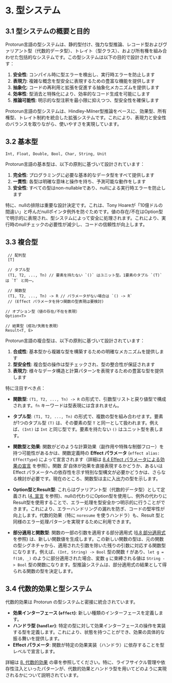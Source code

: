 # 3. 型システム

## 3.1 型システムの概要と目的

Protorun言語の型システムは、静的型付け、強力な型推論、レコード型およびヴァリアント型（代数的データ型）、トレイト（型クラス）、および所有権を組み合わせた包括的なシステムです。この型システムは以下の目的で設計されています：

1. **安全性**: コンパイル時に型エラーを検出し、実行時エラーを防止します
2. **表現力**: 複雑な概念を型安全に表現するための豊富な機能を提供します
3. **抽象化**: コードの再利用と拡張を促進する抽象化メカニズムを提供します
4. **効率性**: 型消去と特殊化により、効率的なコード生成を可能にします
5. **推論可能性**: 明示的な型注釈を最小限に抑えつつ、型安全性を確保します

Protorun言語の型システムは、Hindley-Milner型推論をベースに、効果型、所有権型、トレイト制約を統合した拡張システムです。これにより、表現力と安全性のバランスを取りながら、使いやすさを実現しています。

## 3.2 基本型

```
Int, Float, Double, Bool, Char, String, Unit
```

Protorun言語の基本型は、以下の原則に基づいて設計されています：

1. **完全性**: プログラミングに必要な基本的なデータ型をすべて提供します
2. **一貫性**: 各型は明確な意味と操作を持ち、予測可能な動作をします
3. **安全性**: すべての型はnon-nullableであり、nullによる実行時エラーを防止します

特に、nullの排除は重要な設計決定です。これは、Tony Hoareが「10億ドルの間違い」と呼んだnullポインタ例外を防ぐためです。値の存在/不在はOption型で明示的に表現され、型システムによって安全に処理されます。これにより、実行時のnullチェックの必要性が減少し、コードの信頼性が向上します。

## 3.3 複合型

```
 // 配列型
 [T]
 
 // タプル型
 (T1, T2, ..., Tn) // 要素を持たない `()` はユニット型。1要素のタプル `(T)` は `T` と同一。
 
 // 関数型
 (T1, T2, ..., Tn) -> R // パラメータがない場合は `() -> R`
 // (Effect パラメータを持つ関数の型表現は要検討)

// オプション型（値の存在/不在を表現）
Option<T>

// 結果型（成功/失敗を表現）
Result<T, E>
```

Protorun言語の複合型は、以下の原則に基づいて設計されています：

1. **合成性**: 基本型から複雑な型を構築するための明確なメカニズムを提供します
2. **型安全性**: 複合型の操作は型チェックされ、型の整合性が保証されます
3. **表現力**: 様々なデータ構造と計算パターンを表現するための豊富な型を提供します

特に注目すべき点：

- **関数型**: `(T1, T2, ..., Tn) -> R` の形式で、引数型リストと戻り値型で構成されます。`fn` キーワードは型表現には含まれません。
- **タプル型**: `(T1, T2, ..., Tn)` の形式で、複数の型を組み合わせます。要素が1つのタプル型 `(T)` は、その要素の型 `T` と同一として扱われます。例えば、`(Int)` は `Int` と同じ型です。要素を持たない `()` はユニット型を表します。
- **関数型と効果**: 関数がどのような計算効果（副作用や特殊な制御フロー）を持つ可能性があるかは、関数定義時の **Effect パラメータ** (`effect alias: EffectType`) によって宣言されます（詳細は [8.4 Effect パラメータによる効果の宣言](08-algebraic-effects.md#84-effect-パラメータによる効果の宣言) を参照）。関数 *型* 自体が効果を直接表現するかどうか、あるいは Effect パラメータへの依存性を示す特別な型構文が必要かどうかは、さらなる検討が必要です。現在のところ、関数型は主に入出力の型を示します。

- **Option型とResult型**: これらはヴァリアント型（代数的データ型）として定義され ([4. 宣言](04-declarations.md#432-ヴァリアント型定義-type) を参照)、nullの代わりにOption型を使用し、例外の代わりにResult型を使用することで、エラー処理を型安全かつ明示的に行うことができます。これにより、エラーハンドリングの漏れを防ぎ、コードの堅牢性が向上します。代数的効果（特に `noresume` を使うハンドラ）も、Result 型と同様のエラー処理パターンを実現するために利用できます。

- **部分適用と関数型**: 関数の一部の引数を適用する部分適用式 ([6.8 部分適用式](06-expressions.md#68-部分適用式) を参照) は、新しい関数値を生成します。この新しい関数の型は、元の関数の型シグネチャから、適用された引数を除いた残りの引数に対応する関数型になります。例えば、`(Int, String) -> Bool` 型の関数 `f` があり、`let g = f(10, _)` のように部分適用された場合、変数 `g` に束縛される値は `String -> Bool` 型の関数になります。型推論システムは、部分適用式の結果として得られる関数の型を決定します。

## 3.4 代数的効果と型システム

代数的効果は Protorun の型システムと密接に統合されています。

- **効果インターフェース (`effect`)**: 新しい種類のインターフェースを定義します。
- **ハンドラ型 (`handler`)**: 特定の型に対して効果インターフェースの操作を実装する型を定義します。これにより、状態を持つことができ、効果の具体的な振る舞いを提供します。
- **Effect パラメータ**: 関数が特定の効果実装（ハンドラ）に依存することを型レベルで宣言します。

詳細は [8. 代数的効果](08-algebraic-effects.md) の章を参照してください。特に、ライフサイクル管理や依存性注入といったパターンが、代数的効果とハンドラ型を用いてどのように実現されるかについて説明されています。
